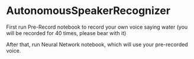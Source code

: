 # AutonomousSpeakerRecognizer

First run Pre-Record notebook to record your own voice saying water (you will be recorded for 40 times, please bear with it)

After that, run Neural Network notebook, which will use your pre-recorded voice.